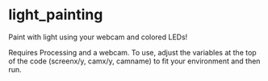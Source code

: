 light_painting
==============

Paint with light using your webcam and colored LEDs!

Requires Processing and a webcam. To use, adjust the variables at the top of the code (screenx/y, camx/y, camname) to fit your environment and then run.
